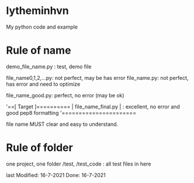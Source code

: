 ﻿# lytheminhvn

My python code and example

# Rule of name

demo_file_name.py : test, demo file

file_name0,1,2,...py: not perfect, may be has error
file_name.py: not perfect, has error and need to optimize

file_name_good.py: perfect, no error (may be ok)

'==[ Target ]==========
| file_name_final.py | : excellent, no error and good pep8 formatting
'======================

file name MUST clear and easy to understand.

# Rule of folder

one project, one folder
/test, /test_code : all test files in here

last Modified: 16-7-2021
Done: 16-7-2021
